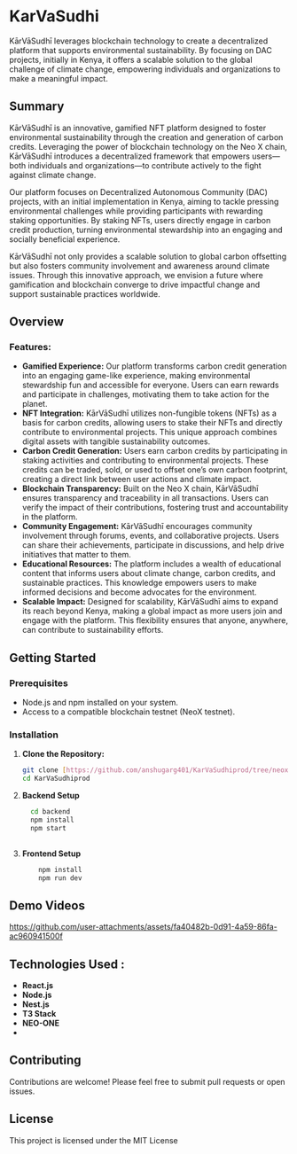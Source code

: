 
# KarVaSudhi

KārVāSudhī leverages blockchain technology to create a decentralized platform that supports environmental sustainability. By focusing on DAC projects, initially in Kenya, it offers a scalable solution to the global challenge of climate change, empowering individuals and organizations to make a meaningful impact.

## Summary

KārVāSudhī is an innovative, gamified NFT platform designed to foster environmental sustainability through the creation and generation of carbon credits. Leveraging the power of blockchain technology on the Neo X chain, KārVāSudhī introduces a decentralized framework that empowers users—both individuals and organizations—to contribute actively to the fight against climate change.

Our platform focuses on Decentralized Autonomous Community (DAC) projects, with an initial implementation in Kenya, aiming to tackle pressing environmental challenges while providing participants with rewarding staking opportunities. By staking NFTs, users directly engage in carbon credit production, turning environmental stewardship into an engaging and socially beneficial experience.

KārVāSudhī not only provides a scalable solution to global carbon offsetting but also fosters community involvement and awareness around climate issues. Through this innovative approach, we envision a future where gamification and blockchain converge to drive impactful change and support sustainable practices worldwide.

## Overview

### Features:
- **Gamified Experience:** Our platform transforms carbon credit generation into an engaging game-like experience, making environmental stewardship fun and accessible for everyone. Users can earn rewards and participate in challenges, motivating them to take action for the planet.
- **NFT Integration:** KārVāSudhī utilizes non-fungible tokens (NFTs) as a basis for carbon credits, allowing users to stake their NFTs and directly contribute to environmental projects. This unique approach combines digital assets with tangible sustainability outcomes.
- **Carbon Credit Generation:** Users earn carbon credits by participating in staking activities and contributing to environmental projects. These credits can be traded, sold, or used to offset one’s own carbon footprint, creating a direct link between user actions and climate impact.
- **Blockchain Transparency:** Built on the Neo X chain, KārVāSudhī ensures transparency and traceability in all transactions. Users can verify the impact of their contributions, fostering trust and accountability in the platform.
- **Community Engagement:** KārVāSudhī encourages community involvement through forums, events, and collaborative projects. Users can share their achievements, participate in discussions, and help drive initiatives that matter to them.
- **Educational Resources:** The platform includes a wealth of educational content that informs users about climate change, carbon credits, and sustainable practices. This knowledge empowers users to make informed decisions and become advocates for the environment.
- **Scalable Impact:** Designed for scalability, KārVāSudhī aims to expand its reach beyond Kenya, making a global impact as more users join and engage with the platform. This flexibility ensures that anyone, anywhere, can contribute to sustainability efforts.

## Getting Started

### Prerequisites
- Node.js and npm installed on your system.
- Access to a compatible blockchain testnet (NeoX testnet).

### Installation

1. **Clone the Repository:**
   ```bash
   git clone [https://github.com/anshugarg401/KarVaSudhiprod/tree/neoxKarVaSudhi](https://github.com/anshugarg401/KarVaSudhiprod.git)
   cd KarVaSudhiprod

2. **Backend Setup**
   ```bash
     cd backend
     npm install
     npm start
     
3. **Frontend Setup**
   ```bash
       npm install
       npm run dev
   
## Demo Videos

https://github.com/user-attachments/assets/fa40482b-0d91-4a59-86fa-ac960941500f
## Technologies Used :

- **React.js**
- **Node.js**
- **Nest.js**
- **T3 Stack**
- **NEO-ONE**
- 

## Contributing
  Contributions are welcome! Please feel free to submit pull requests or open issues.

## License
This project is licensed under the MIT License

